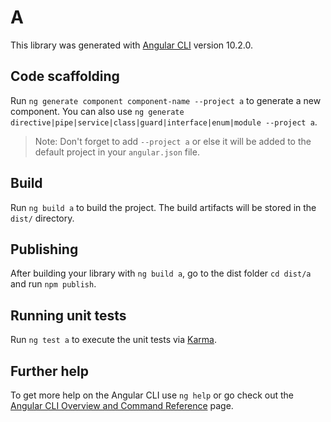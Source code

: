 # A

This library was generated with [Angular CLI](https://github.com/angular/angular-cli) version 10.2.0.

## Code scaffolding

Run `ng generate component component-name --project a` to generate a new component. You can also use `ng generate directive|pipe|service|class|guard|interface|enum|module --project a`.
> Note: Don't forget to add `--project a` or else it will be added to the default project in your `angular.json` file. 

## Build

Run `ng build a` to build the project. The build artifacts will be stored in the `dist/` directory.

## Publishing

After building your library with `ng build a`, go to the dist folder `cd dist/a` and run `npm publish`.

## Running unit tests

Run `ng test a` to execute the unit tests via [Karma](https://karma-runner.github.io).

## Further help

To get more help on the Angular CLI use `ng help` or go check out the [Angular CLI Overview and Command Reference](https://angular.io/cli) page.
